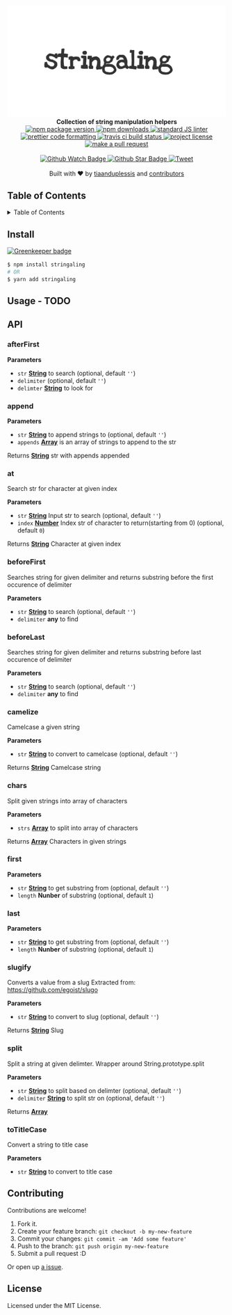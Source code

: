 <div align="center">
  <img src="media/logo.png" alt="stringaling"/>
</div>
<div align="center">
  <strong>Collection of string manipulation helpers</strong>
</div>
<div align="center">
  <a href="https://npmjs.org/package/stringaling">
    <img src="https://img.shields.io/npm/v/stringaling.svg?style=flat-square" alt="npm package version" />
  </a>
  <a href="https://npmjs.org/package/stringaling">
  <img src="https://img.shields.io/npm/dm/stringaling.svg?style=flat-square" alt="npm downloads" />
  </a>
  <a href="https://github.com/feross/standard">
    <img src="https://img.shields.io/badge/code%20style-standard-brightgreen.svg?style=flat-square" alt="standard JS linter" />
  </a>
  <a href="https://github.com/prettier/prettier">
    <img src="https://img.shields.io/badge/styled_with-prettier-ff69b4.svg?style=flat-square" alt="prettier code formatting" />
  </a>
  <a href="https://travis-ci.org/tiaanduplessis/stringaling">
    <img src="https://img.shields.io/travis/tiaanduplessis/stringaling.svg?style=flat-square" alt="travis ci build status" />
  </a>
  <a href="https://github.com/tiaanduplessis/stringaling/blob/master/LICENSE">
    <img src="https://img.shields.io/npm/l/stringaling.svg?style=flat-square" alt="project license" />
  </a>
  <a href="http://makeapullrequest.com">
    <img src="https://img.shields.io/badge/PRs-welcome-brightgreen.svg?style=flat-square" alt="make a pull request" />
  </a>
</div>
<br>
<div align="center">
  <a href="https://github.com/tiaanduplessis/stringaling/watchers">
    <img src="https://img.shields.io/github/watchers/tiaanduplessis/stringaling.svg?style=social" alt="Github Watch Badge" />
  </a>
  <a href="https://github.com/tiaanduplessis/stringaling/stargazers">
    <img src="https://img.shields.io/github/stars/tiaanduplessis/stringaling.svg?style=social" alt="Github Star Badge" />
  </a>
  <a href="https://twitter.com/intent/tweet?text=Check%20out%20stringaling!%20https://github.com/tiaanduplessis/stringaling%20%F0%9F%91%8D">
    <img src="https://img.shields.io/twitter/url/https/github.com/tiaanduplessis/stringaling.svg?style=social" alt="Tweet" />
  </a>
</div>
<br>
<div align="center">
  Built with ❤︎ by <a href="https://github.com/tiaanduplessis">tiaanduplessis</a> and <a href="https://github.com/tiaanduplessis/stringaling/contributors">contributors</a>
</div>

<h2>Table of Contents</h2>
<details>
  <summary>Table of Contents</summary>
  <li><a href="#install">Install</a></li>
  <li><a href="#usage">Usage</a></li>
  <li><a href="#api">API</a></li>
  <li><a href="#contribute">Contribute</a></li>
  <li><a href="#license">License</a></li>
</details>

## Install

[![Greenkeeper badge](https://badges.greenkeeper.io/tiaanduplessis/stringaling.svg)](https://greenkeeper.io/)

```sh
$ npm install stringaling
# OR
$ yarn add stringaling
```

## Usage - TODO

## API

<!-- Generated by documentation.js. Update this documentation by updating the source code. -->

### afterFirst

**Parameters**

-   `str` **[String](https://developer.mozilla.org/en-US/docs/Web/JavaScript/Reference/Global_Objects/String)** to search (optional, default `''`)
-   `delimiter`   (optional, default `''`)
-   `delimter` **[String](https://developer.mozilla.org/en-US/docs/Web/JavaScript/Reference/Global_Objects/String)** to look for

### append

**Parameters**

-   `str` **[String](https://developer.mozilla.org/en-US/docs/Web/JavaScript/Reference/Global_Objects/String)** to append strings to (optional, default `''`)
-   `appends` **[Array](https://developer.mozilla.org/en-US/docs/Web/JavaScript/Reference/Global_Objects/Array)** is an array of strings to append to the str

Returns **[String](https://developer.mozilla.org/en-US/docs/Web/JavaScript/Reference/Global_Objects/String)** str with appends appended

### at

Search str for character at given index

**Parameters**

-   `str` **[String](https://developer.mozilla.org/en-US/docs/Web/JavaScript/Reference/Global_Objects/String)** Input str to search (optional, default `''`)
-   `index` **[Number](https://developer.mozilla.org/en-US/docs/Web/JavaScript/Reference/Global_Objects/Number)** Index str of character to return(starting from 0) (optional, default `0`)

Returns **[String](https://developer.mozilla.org/en-US/docs/Web/JavaScript/Reference/Global_Objects/String)** Character at given index

### beforeFirst

Searches string for given delimiter and returns substring before the first occurence of delimiter

**Parameters**

-   `str` **[String](https://developer.mozilla.org/en-US/docs/Web/JavaScript/Reference/Global_Objects/String)** to search (optional, default `''`)
-   `delimiter` **any** to find

### beforeLast

Searches string for given delimiter and returns substring before last occurence of delimiter

**Parameters**

-   `str` **[String](https://developer.mozilla.org/en-US/docs/Web/JavaScript/Reference/Global_Objects/String)** to search (optional, default `''`)
-   `delimiter` **any** to find

### camelize

Camelcase a given string

**Parameters**

-   `str` **[String](https://developer.mozilla.org/en-US/docs/Web/JavaScript/Reference/Global_Objects/String)** to convert to camelcase (optional, default `''`)

Returns **[String](https://developer.mozilla.org/en-US/docs/Web/JavaScript/Reference/Global_Objects/String)** Camelcase string

### chars

Split given strings into array of characters

**Parameters**

-   `strs` **[Array](https://developer.mozilla.org/en-US/docs/Web/JavaScript/Reference/Global_Objects/Array)** to split into array of characters

Returns **[Array](https://developer.mozilla.org/en-US/docs/Web/JavaScript/Reference/Global_Objects/Array)** Characters in given strings

### first

**Parameters**

-   `str` **[String](https://developer.mozilla.org/en-US/docs/Web/JavaScript/Reference/Global_Objects/String)** to get substring from (optional, default `''`)
-   `length` **Nunber** of substring (optional, default `1`)

### last

**Parameters**

-   `str` **[String](https://developer.mozilla.org/en-US/docs/Web/JavaScript/Reference/Global_Objects/String)** to get substring from (optional, default `''`)
-   `length` **Nunber** of substring (optional, default `1`)

### slugify

Converts a value from a slug
Extracted from: <https://github.com/egoist/slugo>

**Parameters**

-   `str` **[String](https://developer.mozilla.org/en-US/docs/Web/JavaScript/Reference/Global_Objects/String)** to convert to slug (optional, default `''`)

Returns **[String](https://developer.mozilla.org/en-US/docs/Web/JavaScript/Reference/Global_Objects/String)** Slug

### split

Split a string at given delimter.
Wrapper around String.prototype.split

**Parameters**

-   `str` **[String](https://developer.mozilla.org/en-US/docs/Web/JavaScript/Reference/Global_Objects/String)** to split based on delimter (optional, default `''`)
-   `delimiter` **[String](https://developer.mozilla.org/en-US/docs/Web/JavaScript/Reference/Global_Objects/String)** to split str on (optional, default `''`)

Returns **[Array](https://developer.mozilla.org/en-US/docs/Web/JavaScript/Reference/Global_Objects/Array)** 

### toTitleCase

Convert a string to title case

**Parameters**

-   `str` **[String](https://developer.mozilla.org/en-US/docs/Web/JavaScript/Reference/Global_Objects/String)** to convert to title case

## Contributing

Contributions are welcome!

1.  Fork it.
2.  Create your feature branch: `git checkout -b my-new-feature`
3.  Commit your changes: `git commit -am 'Add some feature'`
4.  Push to the branch: `git push origin my-new-feature`
5.  Submit a pull request :D

Or open up [a issue](https://github.com/tiaanduplessis/stringaling/issues).

## License

Licensed under the MIT License.

